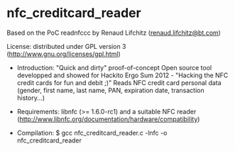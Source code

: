 # nfc_creditcard_reader

Based on the PoC readnfccc by Renaud Lifchitz (renaud.lifchitz@bt.com)

License: distributed under GPL version 3 (http://www.gnu.org/licenses/gpl.html)

* Introduction:
    "Quick and dirty" proof-of-concept
    Open source tool developped and showed for Hackito Ergo Sum 2012 - "Hacking the NFC credit cards for fun and debit ;)"
    Reads NFC credit card personal data (gender, first name, last name, PAN, expiration date, transaction history...) 

* Requirements:
    libnfc (>= 1.6.0-rc1) and a suitable NFC reader (http://www.libnfc.org/documentation/hardware/compatibility)

* Compilation: 
    $ gcc nfc_creditcard_reader.c -lnfc -o nfc_creditcard_reader
